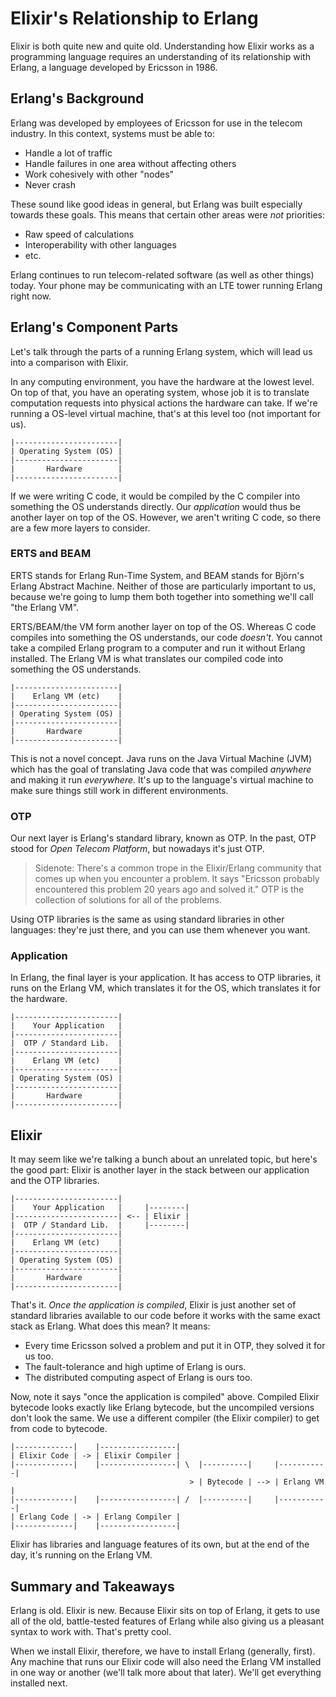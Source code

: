 # Elixir's Relationship to Erlang

Elixir is both quite new and quite old. Understanding how Elixir works as a programming language requires an understanding of its relationship with Erlang, a language developed by Ericsson in 1986.


## Erlang's Background

Erlang was developed by employees of Ericsson for use in the telecom industry. In this context, systems must be able to:

- Handle a lot of traffic
- Handle failures in one area without affecting others
- Work cohesively with other "nodes"
- Never crash

These sound like good ideas in general, but Erlang was built especially towards these goals. This means that certain other areas were *not* priorities:

- Raw speed of calculations
- Interoperability with other languages
- etc.

Erlang continues to run telecom-related software (as well as other things) today. Your phone may be communicating with an LTE tower running Erlang right now.


## Erlang's Component Parts

Let's talk through the parts of a running Erlang system, which will lead us into a comparison with Elixir.

In any computing environment, you have the hardware at the lowest level. On top of that, you have an operating system, whose job it is to translate computation requests into physical actions the hardware can take. If we're running a OS-level virtual machine, that's at this level too (not important for us).

    |-----------------------|
    | Operating System (OS) |
    |-----------------------|
    |       Hardware        |
    |-----------------------|

If we were writing C code, it would be compiled by the C compiler into something the OS understands directly. Our *application* would thus be another layer on top of the OS. However, we aren't writing C code, so there are a few more layers to consider.


### ERTS and BEAM

ERTS stands for Erlang Run-Time System, and BEAM stands for Björn's Erlang Abstract Machine. Neither of those are particularly important to us, because we're going to lump them both together into something we'll call "the Erlang VM".

ERTS/BEAM/the VM form another layer on top of the OS. Whereas C code compiles into something the OS understands, our code *doesn't*. You cannot take a compiled Erlang program to a computer and run it without Erlang installed. The Erlang VM is what translates our compiled code into something the OS understands.

    |-----------------------|
    |    Erlang VM (etc)    |
    |-----------------------|
    | Operating System (OS) |
    |-----------------------|
    |       Hardware        |
    |-----------------------|

This is not a novel concept. Java runs on the Java Virtual Machine (JVM) which has the goal of translating Java code that was compiled *anywhere* and making it run *everywhere*. It's up to the language's virtual machine to make sure things still work in different environments.


### OTP

Our next layer is Erlang's standard library, known as OTP. In the past, OTP stood for *Open Telecom Platform*, but nowadays it's just OTP.

> Sidenote: There's a common trope in the Elixir/Erlang community that comes up when you encounter a problem. It says "Ericsson probably encountered this problem 20 years ago and solved it." OTP is the collection of solutions for all of the problems.

Using OTP libraries is the same as using standard libraries in other languages: they're just there, and you can use them whenever you want.


### Application

In Erlang, the final layer is your application. It has access to OTP libraries, it runs on the Erlang VM, which translates it for the OS, which translates it for the hardware.

    |-----------------------|
    |    Your Application   |
    |-----------------------|
    |  OTP / Standard Lib.  |
    |-----------------------|
    |    Erlang VM (etc)    |
    |-----------------------|
    | Operating System (OS) |
    |-----------------------|
    |       Hardware        |
    |-----------------------|


## Elixir

It may seem like we're talking a bunch about an unrelated topic, but here's the good part: Elixir is another layer in the stack between our application and the OTP libraries.

    |-----------------------|
    |    Your Application   |     |--------|
    |-----------------------| <-- | Elixir |
    |  OTP / Standard Lib.  |     |--------|
    |-----------------------|
    |    Erlang VM (etc)    |
    |-----------------------|
    | Operating System (OS) |
    |-----------------------|
    |       Hardware        |
    |-----------------------|

That's it. *Once the application is compiled*, Elixir is just another set of standard libraries available to our code before it works with the same exact stack as Erlang. What does this mean? It means:

- Every time Ericsson solved a problem and put it in OTP, they solved it for us too.
- The fault-tolerance and high uptime of Erlang is ours.
- The distributed computing aspect of Erlang is ours too.

Now, note it says "once the application is compiled" above. Compiled Elixir bytecode looks exactly like Erlang bytecode, but the uncompiled versions don't look the same. We use a different compiler (the Elixir compiler) to get from code to bytecode.

    |-------------|    |-----------------|
    | Elixir Code | -> | Elixir Compiler |
    |-------------|    |-----------------| \  |----------|     |-----------|
                                            > | Bytecode | --> | Erlang VM |
    |-------------|    |-----------------| /  |----------|     |-----------|
    | Erlang Code | -> | Erlang Compiler |
    |-------------|    |-----------------|

Elixir has libraries and language features of its own, but at the end of the day, it's running on the Erlang VM.


## Summary and Takeaways

Erlang is old. Elixir is new. Because Elixir sits on top of Erlang, it gets to use all of the old, battle-tested features of Erlang while also giving us a pleasant syntax to work with. That's pretty cool.

When we install Elixir, therefore, we have to install Erlang (generally, first). Any machine that runs our Elixir code will also need the Erlang VM installed in one way or another (we'll talk more about that later). We'll get everything installed next.
